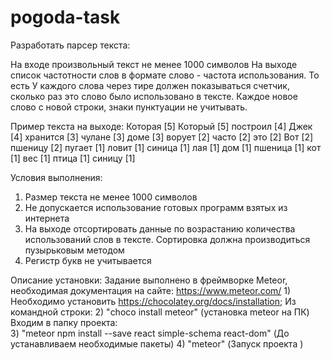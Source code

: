 # pogoda-task
Разработать парсер текста:

На входе произвольный текст не менее 1000 символов
На выходе список частотности слов в формате слово - частота использования. То есть У каждого слова через тире должен показываться счетчик, сколько раз это слово было использовано в тексте. Каждое новое слово с новой строки, знаки пунктуации не учитывать. 

Пример текста на выходе:
Которая [5]
Который [5]
построил [4]
Джек [4]
хранится [3]
чулане [3]
доме [3]
ворует [2]
часто [2]
это [2]
Вот [2]
пшеницу [2]
пугает [1]
ловит [1]
синица [1]
лая [1]
дом [1]
пшеница [1]
кот [1]
вес [1]
птица [1]
синицу [1]


Условия выполнения:

1) Размер текста не менее 1000 символов
2) Не допускается использование готовых программ взятых из интернета
3) На выходе отсортировать данные по возрастанию количества использований слов в тексте. Сортировка должна производиться пузырьковым методом
4) Регистр букв не учитывается



Описание установки:
    Задание выполнено в фреймворке Meteor, необходимая документация на сайте:  https://www.meteor.com/ 
    1) Необходимо установить https://chocolatey.org/docs/installation; 
    Из командной строки:
    2) "choco install meteor" (установка meteor на ПК) 
    Входим в папку проекта:  
    3) "meteor npm install --save react simple-schema react-dom"  (До устанавливаем необходимые пакеты)
    4) "meteor"   (Запуск проекта )
